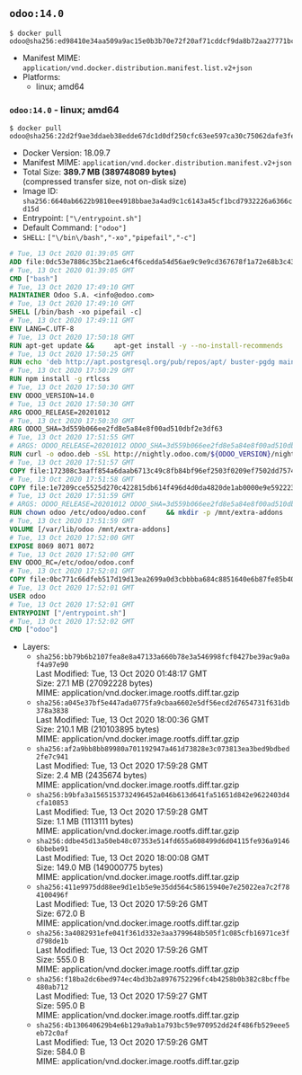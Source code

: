 ## `odoo:14.0`

```console
$ docker pull odoo@sha256:ed98410e34aa509a9ac15e0b3b70e72f20af71cddcf9da8b72aa27771bc3410a
```

-	Manifest MIME: `application/vnd.docker.distribution.manifest.list.v2+json`
-	Platforms:
	-	linux; amd64

### `odoo:14.0` - linux; amd64

```console
$ docker pull odoo@sha256:22d2f9ae3ddaeb38edde67dc1d0df250cfc63ee597ca30c75062dafe3fe12066
```

-	Docker Version: 18.09.7
-	Manifest MIME: `application/vnd.docker.distribution.manifest.v2+json`
-	Total Size: **389.7 MB (389748089 bytes)**  
	(compressed transfer size, not on-disk size)
-	Image ID: `sha256:6640ab6622b9810ee4918bbae3a4ad9c1c6143a45cf1bcd7932226a6366cd15d`
-	Entrypoint: `["\/entrypoint.sh"]`
-	Default Command: `["odoo"]`
-	`SHELL`: `["\/bin\/bash","-xo","pipefail","-c"]`

```dockerfile
# Tue, 13 Oct 2020 01:39:05 GMT
ADD file:0dc53e7886c35bc21ae6c4f6cedda54d56ae9c9e9cd367678f1a72e68b3c43d4 in / 
# Tue, 13 Oct 2020 01:39:05 GMT
CMD ["bash"]
# Tue, 13 Oct 2020 17:49:10 GMT
MAINTAINER Odoo S.A. <info@odoo.com>
# Tue, 13 Oct 2020 17:49:10 GMT
SHELL [/bin/bash -xo pipefail -c]
# Tue, 13 Oct 2020 17:49:11 GMT
ENV LANG=C.UTF-8
# Tue, 13 Oct 2020 17:50:18 GMT
RUN apt-get update &&     apt-get install -y --no-install-recommends         ca-certificates         curl         dirmngr         fonts-noto-cjk         gnupg         libssl-dev         node-less         npm         python3-num2words         python3-pdfminer         python3-pip         python3-phonenumbers         python3-pyldap         python3-qrcode         python3-renderpm         python3-setuptools         python3-slugify         python3-vobject         python3-watchdog         python3-xlrd         python3-xlwt         xz-utils     && curl -o wkhtmltox.deb -sSL https://github.com/wkhtmltopdf/wkhtmltopdf/releases/download/0.12.5/wkhtmltox_0.12.5-1.stretch_amd64.deb     && echo '7e35a63f9db14f93ec7feeb0fce76b30c08f2057 wkhtmltox.deb' | sha1sum -c -     && apt-get install -y --no-install-recommends ./wkhtmltox.deb     && rm -rf /var/lib/apt/lists/* wkhtmltox.deb
# Tue, 13 Oct 2020 17:50:25 GMT
RUN echo 'deb http://apt.postgresql.org/pub/repos/apt/ buster-pgdg main' > /etc/apt/sources.list.d/pgdg.list     && GNUPGHOME="$(mktemp -d)"     && export GNUPGHOME     && repokey='B97B0AFCAA1A47F044F244A07FCC7D46ACCC4CF8'     && gpg --batch --keyserver keyserver.ubuntu.com --recv-keys "${repokey}"     && gpg --batch --armor --export "${repokey}" > /etc/apt/trusted.gpg.d/pgdg.gpg.asc     && gpgconf --kill all     && rm -rf "$GNUPGHOME"     && apt-get update      && apt-get install --no-install-recommends -y postgresql-client     && rm -f /etc/apt/sources.list.d/pgdg.list     && rm -rf /var/lib/apt/lists/*
# Tue, 13 Oct 2020 17:50:29 GMT
RUN npm install -g rtlcss
# Tue, 13 Oct 2020 17:50:30 GMT
ENV ODOO_VERSION=14.0
# Tue, 13 Oct 2020 17:50:30 GMT
ARG ODOO_RELEASE=20201012
# Tue, 13 Oct 2020 17:50:30 GMT
ARG ODOO_SHA=3d559b066ee2fd8e5a84e8f00ad510dbf2e3df63
# Tue, 13 Oct 2020 17:51:55 GMT
# ARGS: ODOO_RELEASE=20201012 ODOO_SHA=3d559b066ee2fd8e5a84e8f00ad510dbf2e3df63
RUN curl -o odoo.deb -sSL http://nightly.odoo.com/${ODOO_VERSION}/nightly/deb/odoo_${ODOO_VERSION}.${ODOO_RELEASE}_all.deb     && echo "${ODOO_SHA} odoo.deb" | sha1sum -c -     && apt-get update     && apt-get -y install --no-install-recommends ./odoo.deb     && rm -rf /var/lib/apt/lists/* odoo.deb
# Tue, 13 Oct 2020 17:51:57 GMT
COPY file:172308c3aaff854a6daab6713c49c8fb84bf96ef2503f0209ef7502dd7574931 in / 
# Tue, 13 Oct 2020 17:51:58 GMT
COPY file:1e7209cce5525d270c422815db614f496d4d0da4820de1ab0000e9e592223235 in /etc/odoo/ 
# Tue, 13 Oct 2020 17:51:59 GMT
# ARGS: ODOO_RELEASE=20201012 ODOO_SHA=3d559b066ee2fd8e5a84e8f00ad510dbf2e3df63
RUN chown odoo /etc/odoo/odoo.conf     && mkdir -p /mnt/extra-addons     && chown -R odoo /mnt/extra-addons
# Tue, 13 Oct 2020 17:51:59 GMT
VOLUME [/var/lib/odoo /mnt/extra-addons]
# Tue, 13 Oct 2020 17:52:00 GMT
EXPOSE 8069 8071 8072
# Tue, 13 Oct 2020 17:52:00 GMT
ENV ODOO_RC=/etc/odoo/odoo.conf
# Tue, 13 Oct 2020 17:52:01 GMT
COPY file:0bc771c66dfeb517d19d13ea2699a0d3cbbbba684c8851640e6b87fe85b40619 in /usr/local/bin/wait-for-psql.py 
# Tue, 13 Oct 2020 17:52:01 GMT
USER odoo
# Tue, 13 Oct 2020 17:52:01 GMT
ENTRYPOINT ["/entrypoint.sh"]
# Tue, 13 Oct 2020 17:52:02 GMT
CMD ["odoo"]
```

-	Layers:
	-	`sha256:bb79b6b2107fea8e8a47133a660b78e3a546998fcf0427be39ac9a0af4a97e90`  
		Last Modified: Tue, 13 Oct 2020 01:48:17 GMT  
		Size: 27.1 MB (27092228 bytes)  
		MIME: application/vnd.docker.image.rootfs.diff.tar.gzip
	-	`sha256:a045e37bf5e447ada0775fa9cbaa6602e5df56ecd2d7654731f631db378a3838`  
		Last Modified: Tue, 13 Oct 2020 18:00:36 GMT  
		Size: 210.1 MB (210103895 bytes)  
		MIME: application/vnd.docker.image.rootfs.diff.tar.gzip
	-	`sha256:af2a9bb8bb89980a701192947a461d73828e3c073813ea3bed9bdbed2fe7c941`  
		Last Modified: Tue, 13 Oct 2020 17:59:28 GMT  
		Size: 2.4 MB (2435674 bytes)  
		MIME: application/vnd.docker.image.rootfs.diff.tar.gzip
	-	`sha256:b9bfa3a1565153732496452a046b613d641fa51651d842e9622403d4cfa10853`  
		Last Modified: Tue, 13 Oct 2020 17:59:28 GMT  
		Size: 1.1 MB (1113111 bytes)  
		MIME: application/vnd.docker.image.rootfs.diff.tar.gzip
	-	`sha256:ddbe45d13a50eb48c07353e514fd655a608499d6d04115fe936a91466bbebe91`  
		Last Modified: Tue, 13 Oct 2020 18:00:08 GMT  
		Size: 149.0 MB (149000775 bytes)  
		MIME: application/vnd.docker.image.rootfs.diff.tar.gzip
	-	`sha256:411e9975dd88ee9d1e1b5e9e35dd564c58615940e7e25022ea7c2f784100496f`  
		Last Modified: Tue, 13 Oct 2020 17:59:26 GMT  
		Size: 672.0 B  
		MIME: application/vnd.docker.image.rootfs.diff.tar.gzip
	-	`sha256:3a4082931efe041f361d332e3aa3799648b505f1c085cfb16971ce3fd798de1b`  
		Last Modified: Tue, 13 Oct 2020 17:59:26 GMT  
		Size: 555.0 B  
		MIME: application/vnd.docker.image.rootfs.diff.tar.gzip
	-	`sha256:f18ba2dc6bed974ec4bd3b2a8976752296fc4b4258b0b382c8bcffbe480ab712`  
		Last Modified: Tue, 13 Oct 2020 17:59:27 GMT  
		Size: 595.0 B  
		MIME: application/vnd.docker.image.rootfs.diff.tar.gzip
	-	`sha256:4b130640629b4e6b129a9ab1a793bc59e970952dd24f486fb529eee5eb72c0af`  
		Last Modified: Tue, 13 Oct 2020 17:59:26 GMT  
		Size: 584.0 B  
		MIME: application/vnd.docker.image.rootfs.diff.tar.gzip
